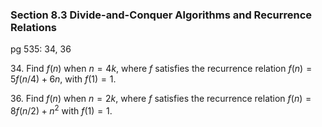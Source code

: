 ### Section 8.3 Divide-and-Conquer Algorithms and Recurrence Relations
pg 535: 34, 36

34\. Find $f(n)$ when $n = 4k$, where $f$ satisfies the recurrence relation $f(n) = 5f (n/4) + 6n$, with $f (1) = 1$.

36\. Find $f(n)$ when $n = 2k$, where $f$ satisfies the recurrence relation $f (n) = 8f (n/2) + n^2$ with $f (1) = 1$.
